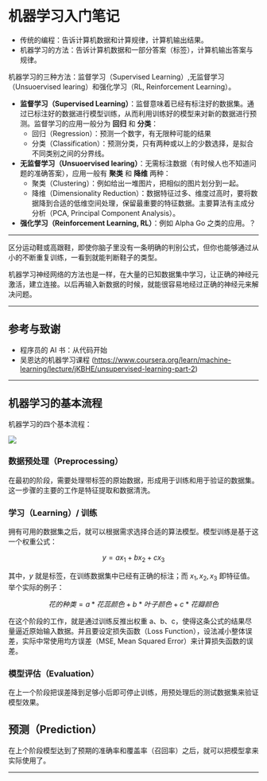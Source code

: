# 机器学习入门笔记

- 传统的编程：告诉计算机数据和计算规律，计算机输出结果。
- 机器学习的方法：告诉计算机数据和一部分答案（标签），计算机输出答案与规律。

机器学习的三种方法：监督学习（Supervised Learning）,无监督学习（Unsuoervised learing）和强化学习（RL, Reinforcement Learning）。

- **监督学习（Supervised Learning）**：监督意味着已经有标注好的数据集。通过已标注好的数据进行模型训练，从而利用训练好的模型来对新的数据进行预测。监督学习的应用一般分为 **回归** 和 **分类**：
  - 回归（Regression）：预测一个数字，有无限种可能的结果
  - 分类（Classification）：预测分类，只有两种或以上的少数选择，是拟合不同类别之间的分界线。
- **无监督学习（Unsuoervised learing）**：无需标注数据（有时候人也不知道问题的准确答案），应用一般有 **聚类** 和 **降维** 两种：
  - 聚类（Clustering）：例如给出一堆图片，把相似的图片划分到一起。
  - 降维（Dimensionality Reduction）：数据特征过多、维度过高时，要将数据降到合适的低维空间处理，保留最重要的特征数据。主要算法有主成分分析（PCA, Principal Component Analysis）。
- **强化学习（Reinforcement Learning, RL）**：例如 Alpha Go 之类的应用。？

---

区分运动鞋或高跟鞋，即使你脑子里没有一条明确的判别公式，但你也能够通过从小的不断重复训练，一看到就能判断鞋子的类型。

机器学习神经网络的方法也是一样，在大量的已知数据集中学习，让正确的神经元激活，建立连接。以后再输入新数据的时候，就能很容易地经过正确的神经元来解决问题。

---

## 参考与致谢

- 程序员的 AI 书：从代码开始
- 吴恩达的机器学习课程 (https://www.coursera.org/learn/machine-learning/lecture/jKBHE/unsupervised-learning-part-2)

---

## 机器学习的基本流程

机器学习的四个基本流程：

![](https://img.wiki-power.com/d/wiki-media/img/20240302202014.png)

### 数据预处理（Preprocessing）

在最初的阶段，需要处理带标签的原始数据，形成用于训练和用于验证的数据集。这一步骤的主要的工作是特征提取和数据清洗。

### 学习（Learning）/ 训练

拥有可用的数据集之后，就可以根据需求选择合适的算法模型。模型训练是基于这一个权重公式：

$$
y=ax_1+bx_2+cx_3
$$

其中，$y$ 就是标签，在训练数据集中已经有正确的标注；而 $x_1, x_2, x_3$ 即特征值。举个实际的例子：

$$
花的种类=a*花蕊颜色+b*叶子颜色+c*花瓣颜色
$$

在这个阶段的工作，就是通过训练反推出权重 a、b、c，使得这条公式的结果尽量逼近原始输入数据。并且要设定损失函数（Loss Function），设法减小整体误差，实际中常使用均方误差（MSE, Mean Squared Error）来计算损失函数的误差。

### 模型评估（Evaluation）

在上一个阶段把误差降到足够小后即可停止训练，用预处理后的测试数据集来验证模型效果。

## 预测（Prediction）

在上个阶段模型达到了预期的准确率和覆盖率（召回率）之后，就可以把模型拿来实际使用了。

---


